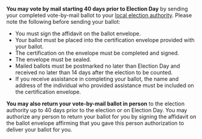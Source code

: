 **You may vote by mail starting 40 days prior to Election Day** by sending your completed vote-by-mail ballot to your [local election authority](http://www.elections.il.gov/ElectionAuthorities/ElecAuthorityList.aspx). Please note the following before sending your ballot:  
- You must sign the affidavit on the ballot envelope.  
- Your ballot must be placed into the certification envelope provided with your ballot.  
- The certification on the envelope must be completed and signed.  
- The envelope must be sealed.  
- Mailed ballots must be postmarked no later than Election Day and received no later than 14 days after the election to be counted.  
- If you receive assistance in completing your ballot, the name and address of the individual who provided assistance must be included on the certification envelope.  

**You may also return your vote-by-mail ballot in person** to the election authority up to 40 days prior to the election or on Election Day. You may authorize any person to return your ballot for you by signing the affidavit on the ballot envelope affirming that you gave this person authorization to deliver your ballot for you.  


